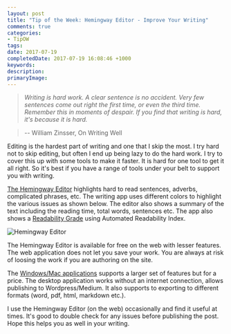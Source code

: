 ```yaml
---
layout: post
title: "Tip of the Week: Hemingway Editor - Improve Your Writing"
comments: true
categories: 
- TipOW
tags: 
date: 2017-07-19
completedDate: 2017-07-19 16:08:46 +1000
keywords: 
description: 
primaryImage: 
---
```


> *Writing is hard work. A clear sentence is no accident. Very few sentences come out right the first time, or even the third time. Remember this in moments of despair. If you find that writing is hard, it's because it is hard.*

> -- William Zinsser, On Writing Well

Editing is the hardest part of writing and one that I skip the most. I try hard not to skip editing, but often I end up being lazy to do the hard work. I try to cover this up with some tools to make it faster. It is hard for one tool to get it all right. So it's best if you have a range of tools under your belt to support you with writing. 

[The Hemingway Editor](http://www.hemingwayapp.com/) highlights hard to read sentences, adverbs, complicated phrases, etc. The writing app uses different colors to highlight the various issues as shown below. The editor also shows a summary of the text including the reading time, total words, sentences etc. The app also shows a [Readability Grade](http://www.hemingwayapp.com/help.html) using Automated Readability Index.

<img src="/images/hemingway.png" alt="Hemingway Editor">

The Hemingway Editor is available for free on the web with lesser features. The web application does not let you save your work. You are always at risk of loosing the work if you are authoring on the site. 

The [Windows/Mac applications](http://www.hemingwayapp.com/desktop.html) supports a larger set of features but for a price. The desktop application works without an internet connection, allows publishing to Wordpress/Medium. It also supports to exporting to different formats (word, pdf, html, markdown etc.). 

I use the Hemingway Editor (on the web) occasionally and find it useful at times. It's good to double check for any issues before publishing the post. Hope this helps you as well in your writing.
